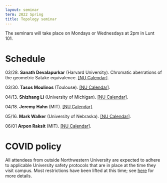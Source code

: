 ```yaml
---
layout: seminar
term: 2022 Spring
title: Topology seminar
---
```

<div style="display:none">
$
\newcommand\A{\mathrm{A}}
\newcommand\C{\mathrm{C}}
\newcommand\D{\mathrm{D}}
\newcommand\E{\mathrm{E}}
\newcommand\F{\mathrm{F}}
\newcommand\G{\mathrm{G}}
\newcommand\H{\mathrm{H}}
\newcommand\h{\mathrm{h}}
\newcommand\K{\mathrm{K}}
\newcommand\L{\mathrm{L}}
\newcommand\M{\mathrm{M}}
\newcommand\t{\mathrm{t}}
\newcommand{\bA}{\mathbf{A}}
\newcommand{\bG}{\mathbf{G}}
\newcommand{\bH}{\mathbf{H}}
\newcommand{\bT}{\mathbf{T}}
\newcommand{\bW}{\mathbf{W}}
\newcommand{\Gm}{\bG_m}
\newcommand\Ascr{\mathcal{A}}
\newcommand\Cscr{\mathcal{C}}
\newcommand\Dscr{\mathcal{D}}
\newcommand\Escr{\mathcal{E}}
\newcommand\Kscr{\mathcal{K}}
\newcommand\Lscr{\mathcal{L}}
\newcommand\Oscr{\mathcal{O}}
\newcommand\Perfscr{\mathcal{P}\mathrm{erf}}
\newcommand\Acscr{\mathcal{A}\mathrm{c}}
\newcommand\heart{\heartsuit}
\newcommand\cn{\mathrm{cn}}
\newcommand\op{\mathrm{op}}
\newcommand\gr{\mathrm{gr}}
\newcommand\Gr{\mathrm{Gr}}
\newcommand\fil{\mathrm{fil}}
\newcommand\Ho{\mathrm{Ho}}
\newcommand\dR{\mathrm{dR}}
\newcommand\HH{\mathrm{HH}}
\newcommand\HC{\mathrm{HC}}
\newcommand\HP{\mathrm{HP}}
\newcommand\TC{\mathrm{TC}}
\newcommand{\bMap}{\mathbf{Map}}
\newcommand{\End}{\mathrm{End}}
\newcommand{\Mod}{\mathrm{Mod}}
\newcommand{\coMod}{\mathrm{coMod}}
\newcommand{\Fun}{\mathrm{Fun}}
\newcommand{\bMap}{\mathbf{Map}}
\newcommand\bE{\mathbf{E}}
\newcommand\bZ{\mathbf{Z}}
\newcommand\bAM{\mathbf{AM}}
\newcommand\bLM{\mathbf{LM}}
\newcommand\Spec{\mathrm{Spec}}
\newcommand\CAlg{\mathrm{CAlg}}
\newcommand\aCAlg{\mathfrak{a}\CAlg}
\newcommand\dCAlg{\mathfrak{d}\CAlg}
$
</div>

The seminars will take place on Mondays or Wednesdays at 2pm in Lunt 101.

# Schedule

03/28. **Sanath Devalapurkar** (Harvard University). Chromatic aberrations of
the geometric Satake equivalence. [\[NU
Calendar\]](https://sites.math.northwestern.edu/news/calendar/abstract.cgi?id=1645222905).

03/30. **Tasos Moulinos** (Toulouse). [\[NU
Calendar\]](https://sites.math.northwestern.edu/news/calendar/abstract.cgi?id=1645222960).

04/13. **Shizhang Li** (University of Michigan). [\[NU
Calendar\]](https://sites.math.northwestern.edu/news/calendar/abstract.cgi?id=1645223003).

04/18. **Jeremy Hahn** (MIT). [\[NU
Calendar\]](https://sites.math.northwestern.edu/news/calendar/abstract.cgi?id=1645379311).

05/16. **Mark Walker** (University of Nebraska). [\[NU
Calendar\]](https://sites.math.northwestern.edu/news/calendar/abstract.cgi?id=1645379383).

06/01 **Arpon Raksit** (MIT). [\[NU
Calendar\]](https://sites.math.northwestern.edu/news/calendar/abstract.cgi?id=1645628361).

# COVID policy

All attendees from outside Northwestern University are expected to adhere to
applicable University safety protocols that are in place at the time they visit
campus. Most restrictions have been lifted at this time; see
[here](https://www.northwestern.edu/coronavirus-covid-19-updates/university-status/expectations/visitors/#:~:text=change%20over%20time.-,Guidance,the%20time%20they%20visit%20campus.)
for more details.
